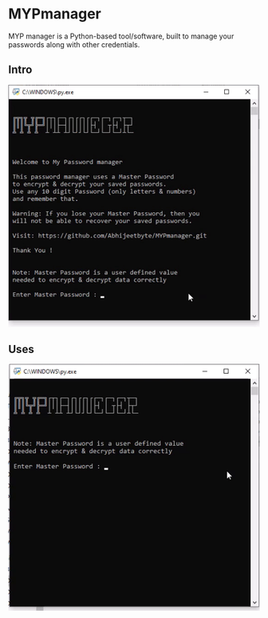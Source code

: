 # MYPmanager
MYP manager is a Python-based tool/software, built to manage your passwords along with other credentials.</br>

## Intro

![Intro GIF](gif/gif1.gif)</br>


## Uses
![Intro GIF](gif/gif2.gif)
